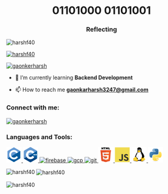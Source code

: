 <h1 align="center">01101000 01101001</h1>
<h3 align="center">Reflecting</h3>

<p align="left"> <img src="https://komarev.com/ghpvc/?username=harshf40&label=Profile%20views&color=00ff00&style=plastic" alt="harshf40" /> </p>

<p align="left"> <a href="https://github.com/ryo-ma/github-profile-trophy"><img src="https://github-profile-trophy.vercel.app/?username=harshf40" alt="harshf40" /></a> </p>

<p align="left"> <a href="https://twitter.com/gaonkerharsh" target="blank"><img src="https://img.shields.io/twitter/follow/gaonkerharsh?logo=twitter&style=for-the-badge" alt="gaonkerharsh" /></a> </p>

- 🌱 I’m currently learning **Backend Development**

- 📫 How to reach me **gaonkarharsh3247@gmail.com**

<h3 align="left">Connect with me:</h3>
<p align="left">
<a href="https://twitter.com/gaonkerharsh" target="blank"><img align="center" src="https://raw.githubusercontent.com/rahuldkjain/github-profile-readme-generator/master/src/images/icons/Social/twitter.svg" alt="gaonkerharsh" height="30" width="40" /></a>
</p>

<h3 align="left">Languages and Tools:</h3>
<p align="left"> <a href="https://www.cprogramming.com/" target="_blank" rel="noreferrer"> <img src="https://raw.githubusercontent.com/devicons/devicon/master/icons/c/c-original.svg" alt="c" width="40" height="40"/> </a> <a href="https://www.w3schools.com/cpp/" target="_blank" rel="noreferrer"> <img src="https://raw.githubusercontent.com/devicons/devicon/master/icons/cplusplus/cplusplus-original.svg" alt="cplusplus" width="40" height="40"/> </a> <a href="https://firebase.google.com/" target="_blank" rel="noreferrer"> <img src="https://www.vectorlogo.zone/logos/firebase/firebase-icon.svg" alt="firebase" width="40" height="40"/> </a> <a href="https://cloud.google.com" target="_blank" rel="noreferrer"> <img src="https://www.vectorlogo.zone/logos/google_cloud/google_cloud-icon.svg" alt="gcp" width="40" height="40"/> </a> <a href="https://git-scm.com/" target="_blank" rel="noreferrer"> <img src="https://www.vectorlogo.zone/logos/git-scm/git-scm-icon.svg" alt="git" width="40" height="40"/> </a> <a href="https://www.w3.org/html/" target="_blank" rel="noreferrer"> <img src="https://raw.githubusercontent.com/devicons/devicon/master/icons/html5/html5-original-wordmark.svg" alt="html5" width="40" height="40"/> </a> <a href="https://developer.mozilla.org/en-US/docs/Web/JavaScript" target="_blank" rel="noreferrer"> <img src="https://raw.githubusercontent.com/devicons/devicon/master/icons/javascript/javascript-original.svg" alt="javascript" width="40" height="40"/> </a> <a href="https://www.linux.org/" target="_blank" rel="noreferrer"> <img src="https://raw.githubusercontent.com/devicons/devicon/master/icons/linux/linux-original.svg" alt="linux" width="40" height="40"/> </a> <a href="https://www.python.org" target="_blank" rel="noreferrer"> <img src="https://raw.githubusercontent.com/devicons/devicon/master/icons/python/python-original.svg" alt="python" width="40" height="40"/> </a> </p>

<p><img align="left" src="https://github-readme-stats.vercel.app/api/top-langs?username=harshf40&show_icons=true&locale=en&layout=compact" alt="harshf40" /></p>

<p>&nbsp;<img align="center" src="https://github-readme-stats.vercel.app/api?username=harshf40&show_icons=true&locale=en" alt="harshf40" /></p>

<p><img align="center" src="https://github-readme-streak-stats.herokuapp.com/?user=harshf40&" alt="harshf40" /></p>
